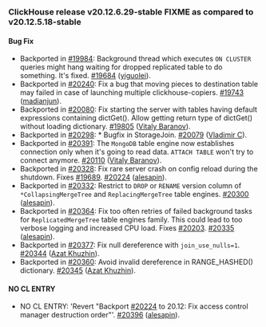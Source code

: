 ### ClickHouse release v20.12.6.29-stable FIXME as compared to v20.12.5.18-stable

#### Bug Fix
* Backported in [#19984](https://github.com/ClickHouse/ClickHouse/issues/19984): Background thread which executes `ON CLUSTER` queries might hang waiting for dropped replicated table to do something. It's fixed. [#19684](https://github.com/ClickHouse/ClickHouse/pull/19684) ([yiguolei](https://github.com/yiguolei)).
* Backported in [#20240](https://github.com/ClickHouse/ClickHouse/issues/20240): Fix a bug that moving pieces to destination table may failed in case of launching multiple clickhouse-copiers. [#19743](https://github.com/ClickHouse/ClickHouse/pull/19743) ([madianjun](https://github.com/mdianjun)).
* Backported in [#20080](https://github.com/ClickHouse/ClickHouse/issues/20080): Fix starting the server with tables having default expressions containing dictGet(). Allow getting return type of dictGet() without loading dictionary. [#19805](https://github.com/ClickHouse/ClickHouse/pull/19805) ([Vitaly Baranov](https://github.com/vitlibar)).
* Backported in [#20298](https://github.com/ClickHouse/ClickHouse/issues/20298): * Bugfix in StorageJoin. [#20079](https://github.com/ClickHouse/ClickHouse/pull/20079) ([Vladimir C](https://github.com/vdimir)).
* Backported in [#20391](https://github.com/ClickHouse/ClickHouse/issues/20391): The `MongoDB` table engine now establishes connection only when it's going to read data. `ATTACH TABLE` won't try to connect anymore. [#20110](https://github.com/ClickHouse/ClickHouse/pull/20110) ([Vitaly Baranov](https://github.com/vitlibar)).
* Backported in [#20328](https://github.com/ClickHouse/ClickHouse/issues/20328): Fix rare server crash on config reload during the shutdown. Fixes [#19689](https://github.com/ClickHouse/ClickHouse/issues/19689). [#20224](https://github.com/ClickHouse/ClickHouse/pull/20224) ([alesapin](https://github.com/alesapin)).
* Backported in [#20332](https://github.com/ClickHouse/ClickHouse/issues/20332): Restrict to `DROP` or `RENAME` version column of `*CollapsingMergeTree` and `ReplacingMergeTree` table engines. [#20300](https://github.com/ClickHouse/ClickHouse/pull/20300) ([alesapin](https://github.com/alesapin)).
* Backported in [#20364](https://github.com/ClickHouse/ClickHouse/issues/20364): Fix too often retries of failed background tasks for `ReplicatedMergeTree` table engines family. This could lead to too verbose logging and increased CPU load. Fixes [#20203](https://github.com/ClickHouse/ClickHouse/issues/20203). [#20335](https://github.com/ClickHouse/ClickHouse/pull/20335) ([alesapin](https://github.com/alesapin)).
* Backported in [#20377](https://github.com/ClickHouse/ClickHouse/issues/20377): Fix null dereference with `join_use_nulls=1`. [#20344](https://github.com/ClickHouse/ClickHouse/pull/20344) ([Azat Khuzhin](https://github.com/azat)).
* Backported in [#20360](https://github.com/ClickHouse/ClickHouse/issues/20360): Avoid invalid dereference in RANGE_HASHED() dictionary. [#20345](https://github.com/ClickHouse/ClickHouse/pull/20345) ([Azat Khuzhin](https://github.com/azat)).

#### NO CL ENTRY

* NO CL ENTRY:  'Revert "Backport [#20224](https://github.com/ClickHouse/ClickHouse/issues/20224) to 20.12: Fix access control manager destruction order"'. [#20396](https://github.com/ClickHouse/ClickHouse/pull/20396) ([alesapin](https://github.com/alesapin)).

